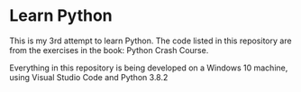 # Learn Python

This is my 3rd attempt to learn Python. The code listed in this repository are from the exercises in the book: Python Crash Course.

Everything in this repository is being developed on a Windows 10 machine, using Visual Studio Code and Python 3.8.2